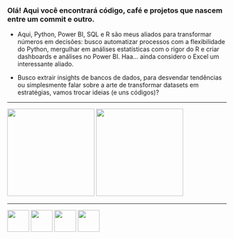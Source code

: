 ### Olá! Aqui você encontrará código, café e projetos que nascem entre um commit e outro.

- Aqui, Python, Power BI, SQL e R são meus aliados para transformar números em decisões: busco automatizar processos com a flexibilidade do Python, mergulhar em análises estatísticas com o rigor do R e criar dashboards e análises no Power BI. Haa... ainda considero o Excel um interessante aliado.
  
- Busco extrair insights de bancos de dados, para desvendar tendências ou simplesmente falar sobre a arte de transformar datasets em estratégias, vamos trocar ideias (e uns códigos)?


---

<div align = "left">
<img height = "200em" src="https://github-readme-stats.vercel.app/api/top-langs/?username=diegoserra17&show_icons=true&theme=bear&count_private=true"/>
<img height = "200em" src="https://github-readme-stats.vercel.app/api?username=diegoserra17&show_icons=true&show_icons=true&theme=bear&count_private=true" />
</div>

---
         
<div display="inline">
  
<img width="50" height="50" src="https://cdn.jsdelivr.net/gh/devicons/devicon@latest/icons/python/python-original.svg" />
  
<img width="50" height="50" src="https://cdn.jsdelivr.net/gh/devicons/devicon@latest/icons/r/r-original.svg" />
          
<img width="50" height="50" src="https://cdn.jsdelivr.net/gh/devicons/devicon@latest/icons/mongodb/mongodb-original-wordmark.svg" />
                            
<img width="50" height="50" src="https://cdn.jsdelivr.net/gh/devicons/devicon@latest/icons/mysql/mysql-original-wordmark.svg" />
            
</div>
